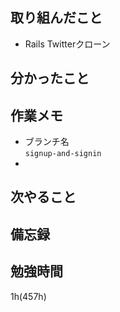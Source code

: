 ## 取り組んだこと
- Rails Twitterクローン

## 分かったこと
## 作業メモ
- ブランチ名<br>`signup-and-signin`
- 

## 次やること

## 備忘録

## 勉強時間
1h(457h)
